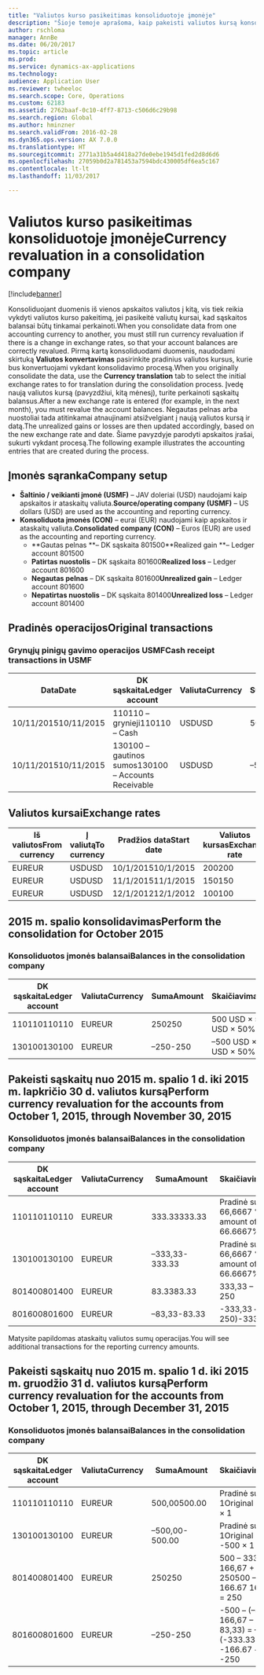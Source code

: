 ```yaml
---
title: "Valiutos kurso pasikeitimas konsoliduotoje įmonėje"
description: "Šioje temoje aprašoma, kaip pakeisti valiutos kursą konsoliduotoje įmonėje."
author: rschloma
manager: AnnBe
ms.date: 06/20/2017
ms.topic: article
ms.prod: 
ms.service: dynamics-ax-applications
ms.technology: 
audience: Application User
ms.reviewer: twheeloc
ms.search.scope: Core, Operations
ms.custom: 62183
ms.assetid: 2762baaf-0c10-4ff7-8713-c506d6c29b98
ms.search.region: Global
ms.author: hminzner
ms.search.validFrom: 2016-02-28
ms.dyn365.ops.version: AX 7.0.0
ms.translationtype: HT
ms.sourcegitcommit: 2771a31b5a4d418a27de0ebe1945d1fed2d8d6d6
ms.openlocfilehash: 27059b0d2a781453a7594bdc430005df6ea5c167
ms.contentlocale: lt-lt
ms.lasthandoff: 11/03/2017

---
```


# <a name="currency-revaluation-in-a-consolidation-company"></a><span data-ttu-id="9f407-103">Valiutos kurso pasikeitimas konsoliduotoje įmonėje</span><span class="sxs-lookup"><span data-stu-id="9f407-103">Currency revaluation in a consolidation company</span></span>

[!include[banner](../includes/banner.md)]




<span data-ttu-id="9f407-104">Konsoliduojant duomenis iš vienos apskaitos valiutos į kitą, vis tiek reikia vykdyti valiutos kurso pakeitimą, jei pasikeitė valiutų kursai, kad sąskaitos balansai būtų tinkamai perkainoti.</span><span class="sxs-lookup"><span data-stu-id="9f407-104">When you consolidate data from one accounting currency to another, you must still run currency revaluation if there is a change in exchange rates, so that your account balances  are correctly revalued.</span></span> <span data-ttu-id="9f407-105">Pirmą kartą konsoliduodami duomenis, naudodami skirtuką **Valiutos konvertavimas** pasirinkite pradinius valiutos kursus, kurie bus konvertuojami vykdant konsolidavimo procesą.</span><span class="sxs-lookup"><span data-stu-id="9f407-105">When you originally consolidate the data, use the **Currency translation** tab to select the initial exchange rates to for translation during the consolidation process.</span></span> <span data-ttu-id="9f407-106">Įvedę naują valiutos kursą (pavyzdžiui, kitą mėnesį), turite perkainoti sąskaitų balansus.</span><span class="sxs-lookup"><span data-stu-id="9f407-106">After a new exchange rate is entered (for example, in the next month), you must revalue the account balances.</span></span> <span data-ttu-id="9f407-107">Negautas pelnas arba nuostoliai tada atitinkamai atnaujinami atsižvelgiant į naują valiutos kursą ir datą.</span><span class="sxs-lookup"><span data-stu-id="9f407-107">The unrealized gains or losses are then updated accordingly, based on the new exchange rate and date.</span></span> <span data-ttu-id="9f407-108">Šiame pavyzdyje parodyti apskaitos įrašai, sukurti vykdant procesą.</span><span class="sxs-lookup"><span data-stu-id="9f407-108">The following example illustrates the accounting entries that are created during the process.</span></span>

## <a name="company-setup"></a><span data-ttu-id="9f407-109">Įmonės sąranka</span><span class="sxs-lookup"><span data-stu-id="9f407-109">Company setup</span></span>
-   <span data-ttu-id="9f407-110">**Šaltinio / veikianti įmonė (USMF)** – JAV doleriai (USD) naudojami kaip apskaitos ir ataskaitų valiuta.</span><span class="sxs-lookup"><span data-stu-id="9f407-110">**Source/operating company (USMF)** – US dollars (USD) are used as the accounting and reporting currency.</span></span>
-   <span data-ttu-id="9f407-111">**Konsoliduota įmonės (CON)** – eurai (EUR) naudojami kaip apskaitos ir ataskaitų valiuta.</span><span class="sxs-lookup"><span data-stu-id="9f407-111">**Consolidated company (CON)** – Euros (EUR) are used as the accounting and reporting currency.</span></span>
    -   <span data-ttu-id="9f407-112">**Gautas pelnas **– DK sąskaita 801500</span><span class="sxs-lookup"><span data-stu-id="9f407-112">**Realized gain **– Ledger account 801500</span></span>
    -   <span data-ttu-id="9f407-113">**Patirtas nuostolis** – DK sąskaita 801600</span><span class="sxs-lookup"><span data-stu-id="9f407-113">**Realized loss** – Ledger account 801600</span></span>
    -   <span data-ttu-id="9f407-114">**Negautas pelnas** – DK sąskaita 801600</span><span class="sxs-lookup"><span data-stu-id="9f407-114">**Unrealized gain** – Ledger account 801600</span></span>
    -   <span data-ttu-id="9f407-115">**Nepatirtas nuostolis** – DK sąskaita 801400</span><span class="sxs-lookup"><span data-stu-id="9f407-115">**Unrealized loss** – Ledger account 801400</span></span>

## <a name="original-transactions"></a><span data-ttu-id="9f407-116">Pradinės operacijos</span><span class="sxs-lookup"><span data-stu-id="9f407-116">Original transactions</span></span>
### <a name="cash-receipt-transactions-in-usmf"></a><span data-ttu-id="9f407-117">Grynųjų pinigų gavimo operacijos USMF</span><span class="sxs-lookup"><span data-stu-id="9f407-117">Cash receipt transactions in USMF</span></span>

| <span data-ttu-id="9f407-118">Data</span><span class="sxs-lookup"><span data-stu-id="9f407-118">Date</span></span>       | <span data-ttu-id="9f407-119">DK sąskaita</span><span class="sxs-lookup"><span data-stu-id="9f407-119">Ledger account</span></span>               | <span data-ttu-id="9f407-120">Valiuta</span><span class="sxs-lookup"><span data-stu-id="9f407-120">Currency</span></span> | <span data-ttu-id="9f407-121">Suma</span><span class="sxs-lookup"><span data-stu-id="9f407-121">Amount</span></span> |
|------------|------------------------------|----------|--------|
| <span data-ttu-id="9f407-122">10/11/2015</span><span class="sxs-lookup"><span data-stu-id="9f407-122">10/11/2015</span></span> | <span data-ttu-id="9f407-123">110110 – grynieji</span><span class="sxs-lookup"><span data-stu-id="9f407-123">110110 – Cash</span></span>                | <span data-ttu-id="9f407-124">USD</span><span class="sxs-lookup"><span data-stu-id="9f407-124">USD</span></span>      | <span data-ttu-id="9f407-125">500</span><span class="sxs-lookup"><span data-stu-id="9f407-125">500</span></span>    |
| <span data-ttu-id="9f407-126">10/11/2015</span><span class="sxs-lookup"><span data-stu-id="9f407-126">10/11/2015</span></span> | <span data-ttu-id="9f407-127">130100 – gautinos sumos</span><span class="sxs-lookup"><span data-stu-id="9f407-127">130100 – Accounts Receivable</span></span> | <span data-ttu-id="9f407-128">USD</span><span class="sxs-lookup"><span data-stu-id="9f407-128">USD</span></span>      | <span data-ttu-id="9f407-129">–500</span><span class="sxs-lookup"><span data-stu-id="9f407-129">-500</span></span>   |

## <a name="exchange-rates"></a><span data-ttu-id="9f407-130">Valiutos kursai</span><span class="sxs-lookup"><span data-stu-id="9f407-130">Exchange rates</span></span>
| <span data-ttu-id="9f407-131">Iš valiutos</span><span class="sxs-lookup"><span data-stu-id="9f407-131">From currency</span></span> | <span data-ttu-id="9f407-132">Į valiutą</span><span class="sxs-lookup"><span data-stu-id="9f407-132">To currency</span></span> | <span data-ttu-id="9f407-133">Pradžios data</span><span class="sxs-lookup"><span data-stu-id="9f407-133">Start date</span></span> | <span data-ttu-id="9f407-134">Valiutos kursas</span><span class="sxs-lookup"><span data-stu-id="9f407-134">Exchange rate</span></span> |
|---------------|-------------|------------|---------------|
| <span data-ttu-id="9f407-135">EUR</span><span class="sxs-lookup"><span data-stu-id="9f407-135">EUR</span></span>           | <span data-ttu-id="9f407-136">USD</span><span class="sxs-lookup"><span data-stu-id="9f407-136">USD</span></span>         | <span data-ttu-id="9f407-137">10/1/2015</span><span class="sxs-lookup"><span data-stu-id="9f407-137">10/1/2015</span></span>  | <span data-ttu-id="9f407-138">200</span><span class="sxs-lookup"><span data-stu-id="9f407-138">200</span></span>           |
| <span data-ttu-id="9f407-139">EUR</span><span class="sxs-lookup"><span data-stu-id="9f407-139">EUR</span></span>           | <span data-ttu-id="9f407-140">USD</span><span class="sxs-lookup"><span data-stu-id="9f407-140">USD</span></span>         | <span data-ttu-id="9f407-141">11/1/2015</span><span class="sxs-lookup"><span data-stu-id="9f407-141">11/1/2015</span></span>  | <span data-ttu-id="9f407-142">150</span><span class="sxs-lookup"><span data-stu-id="9f407-142">150</span></span>           |
| <span data-ttu-id="9f407-143">EUR</span><span class="sxs-lookup"><span data-stu-id="9f407-143">EUR</span></span>           | <span data-ttu-id="9f407-144">USD</span><span class="sxs-lookup"><span data-stu-id="9f407-144">USD</span></span>         | <span data-ttu-id="9f407-145">12/1/2012</span><span class="sxs-lookup"><span data-stu-id="9f407-145">12/1/2012</span></span>  | <span data-ttu-id="9f407-146">100</span><span class="sxs-lookup"><span data-stu-id="9f407-146">100</span></span>           |

## <a name="perform-the-consolidation-for-october-2015"></a><span data-ttu-id="9f407-147">2015 m. spalio konsolidavimas</span><span class="sxs-lookup"><span data-stu-id="9f407-147">Perform the consolidation for October 2015</span></span>
### <a name="balances-in-the-consolidation-company"></a><span data-ttu-id="9f407-148">Konsoliduotos įmonės balansai</span><span class="sxs-lookup"><span data-stu-id="9f407-148">Balances in the consolidation company</span></span>

| <span data-ttu-id="9f407-149">DK sąskaita</span><span class="sxs-lookup"><span data-stu-id="9f407-149">Ledger account</span></span> | <span data-ttu-id="9f407-150">Valiuta</span><span class="sxs-lookup"><span data-stu-id="9f407-150">Currency</span></span> | <span data-ttu-id="9f407-151">Suma</span><span class="sxs-lookup"><span data-stu-id="9f407-151">Amount</span></span> | <span data-ttu-id="9f407-152">Skaičiavimas</span><span class="sxs-lookup"><span data-stu-id="9f407-152">Calculation</span></span>    |
|----------------|----------|--------|----------------|
| <span data-ttu-id="9f407-153">110110</span><span class="sxs-lookup"><span data-stu-id="9f407-153">110110</span></span>         | <span data-ttu-id="9f407-154">EUR</span><span class="sxs-lookup"><span data-stu-id="9f407-154">EUR</span></span>      | <span data-ttu-id="9f407-155">250</span><span class="sxs-lookup"><span data-stu-id="9f407-155">250</span></span>    | <span data-ttu-id="9f407-156">500 USD × 50 %</span><span class="sxs-lookup"><span data-stu-id="9f407-156">500 USD × 50%</span></span>  |
| <span data-ttu-id="9f407-157">130100</span><span class="sxs-lookup"><span data-stu-id="9f407-157">130100</span></span>         | <span data-ttu-id="9f407-158">EUR</span><span class="sxs-lookup"><span data-stu-id="9f407-158">EUR</span></span>      | <span data-ttu-id="9f407-159">–250</span><span class="sxs-lookup"><span data-stu-id="9f407-159">-250</span></span>   | <span data-ttu-id="9f407-160">–500 USD × 50 %</span><span class="sxs-lookup"><span data-stu-id="9f407-160">-500 USD × 50%</span></span> |

## <a name="perform-currency-revaluation-for-the-accounts-from-october-1-2015-through-november-30-2015"></a><span data-ttu-id="9f407-161">Pakeisti sąskaitų nuo 2015 m. spalio 1 d. iki 2015 m. lapkričio 30 d. valiutos kursą</span><span class="sxs-lookup"><span data-stu-id="9f407-161">Perform currency revaluation for the accounts from October 1, 2015, through November 30, 2015</span></span>
### <a name="balances-in-the-consolidation-company"></a><span data-ttu-id="9f407-162">Konsoliduotos įmonės balansai</span><span class="sxs-lookup"><span data-stu-id="9f407-162">Balances in the consolidation company</span></span>

| <span data-ttu-id="9f407-163">DK sąskaita</span><span class="sxs-lookup"><span data-stu-id="9f407-163">Ledger account</span></span> | <span data-ttu-id="9f407-164">Valiuta</span><span class="sxs-lookup"><span data-stu-id="9f407-164">Currency</span></span> | <span data-ttu-id="9f407-165">Suma</span><span class="sxs-lookup"><span data-stu-id="9f407-165">Amount</span></span>  | <span data-ttu-id="9f407-166">Skaičiavimas</span><span class="sxs-lookup"><span data-stu-id="9f407-166">Calculation</span></span>                        |
|----------------|----------|---------|------------------------------------|
| <span data-ttu-id="9f407-167">110110</span><span class="sxs-lookup"><span data-stu-id="9f407-167">110110</span></span>         | <span data-ttu-id="9f407-168">EUR</span><span class="sxs-lookup"><span data-stu-id="9f407-168">EUR</span></span>      | <span data-ttu-id="9f407-169">333.33</span><span class="sxs-lookup"><span data-stu-id="9f407-169">333.33</span></span>  | <span data-ttu-id="9f407-170">Pradinė suma 500 × 66,6667 %</span><span class="sxs-lookup"><span data-stu-id="9f407-170">Original amount of 500 × 66.6667%</span></span>  |
| <span data-ttu-id="9f407-171">130100</span><span class="sxs-lookup"><span data-stu-id="9f407-171">130100</span></span>         | <span data-ttu-id="9f407-172">EUR</span><span class="sxs-lookup"><span data-stu-id="9f407-172">EUR</span></span>      | <span data-ttu-id="9f407-173">–333,33</span><span class="sxs-lookup"><span data-stu-id="9f407-173">-333.33</span></span> | <span data-ttu-id="9f407-174">Pradinė suma –500 × 66,6667 %</span><span class="sxs-lookup"><span data-stu-id="9f407-174">Original amount of -500 × 66.6667%</span></span> |
| <span data-ttu-id="9f407-175">801400</span><span class="sxs-lookup"><span data-stu-id="9f407-175">801400</span></span>         | <span data-ttu-id="9f407-176">EUR</span><span class="sxs-lookup"><span data-stu-id="9f407-176">EUR</span></span>      | <span data-ttu-id="9f407-177">83.33</span><span class="sxs-lookup"><span data-stu-id="9f407-177">83.33</span></span>   | <span data-ttu-id="9f407-178">333,33 – 250</span><span class="sxs-lookup"><span data-stu-id="9f407-178">333.33 – 250</span></span>                       |
| <span data-ttu-id="9f407-179">801600</span><span class="sxs-lookup"><span data-stu-id="9f407-179">801600</span></span>         | <span data-ttu-id="9f407-180">EUR</span><span class="sxs-lookup"><span data-stu-id="9f407-180">EUR</span></span>      | <span data-ttu-id="9f407-181">–83,33</span><span class="sxs-lookup"><span data-stu-id="9f407-181">-83.33</span></span>  | <span data-ttu-id="9f407-182">-333,33 – (–250)</span><span class="sxs-lookup"><span data-stu-id="9f407-182">-333.33 – (-250)</span></span>                   |

<span data-ttu-id="9f407-183">Matysite papildomas ataskaitų valiutos sumų operacijas.</span><span class="sxs-lookup"><span data-stu-id="9f407-183">You will see additional transactions for the reporting currency amounts.</span></span>

## <a name="perform-currency-revaluation-for-the-accounts-from-october-1-2015-through-december-31-2015"></a><span data-ttu-id="9f407-184">Pakeisti sąskaitų nuo 2015 m. spalio 1 d. iki 2015 m. gruodžio 31 d. valiutos kursą</span><span class="sxs-lookup"><span data-stu-id="9f407-184">Perform currency revaluation for the accounts from October 1, 2015, through December 31, 2015</span></span>
### <a name="balances-in-the-consolidation-company"></a><span data-ttu-id="9f407-185">Konsoliduotos įmonės balansai</span><span class="sxs-lookup"><span data-stu-id="9f407-185">Balances in the consolidation company</span></span>

| <span data-ttu-id="9f407-186">DK sąskaita</span><span class="sxs-lookup"><span data-stu-id="9f407-186">Ledger account</span></span> | <span data-ttu-id="9f407-187">Valiuta</span><span class="sxs-lookup"><span data-stu-id="9f407-187">Currency</span></span> | <span data-ttu-id="9f407-188">Suma</span><span class="sxs-lookup"><span data-stu-id="9f407-188">Amount</span></span>  | <span data-ttu-id="9f407-189">Skaičiavimas</span><span class="sxs-lookup"><span data-stu-id="9f407-189">Calculation</span></span>                                          |
|----------------|----------|---------|------------------------------------------------------|
| <span data-ttu-id="9f407-190">110110</span><span class="sxs-lookup"><span data-stu-id="9f407-190">110110</span></span>         | <span data-ttu-id="9f407-191">EUR</span><span class="sxs-lookup"><span data-stu-id="9f407-191">EUR</span></span>      | <span data-ttu-id="9f407-192">500,00</span><span class="sxs-lookup"><span data-stu-id="9f407-192">500.00</span></span>  | <span data-ttu-id="9f407-193">Pradinė suma 500 × 1</span><span class="sxs-lookup"><span data-stu-id="9f407-193">Original amount of 500 × 1</span></span>                           |
| <span data-ttu-id="9f407-194">130100</span><span class="sxs-lookup"><span data-stu-id="9f407-194">130100</span></span>         | <span data-ttu-id="9f407-195">EUR</span><span class="sxs-lookup"><span data-stu-id="9f407-195">EUR</span></span>      | <span data-ttu-id="9f407-196">–500,00</span><span class="sxs-lookup"><span data-stu-id="9f407-196">-500.00</span></span> | <span data-ttu-id="9f407-197">Pradinė suma –500 × 1</span><span class="sxs-lookup"><span data-stu-id="9f407-197">Original amount of -500 × 1</span></span>                          |
| <span data-ttu-id="9f407-198">801400</span><span class="sxs-lookup"><span data-stu-id="9f407-198">801400</span></span>         | <span data-ttu-id="9f407-199">EUR</span><span class="sxs-lookup"><span data-stu-id="9f407-199">EUR</span></span>      | <span data-ttu-id="9f407-200">250</span><span class="sxs-lookup"><span data-stu-id="9f407-200">250</span></span>     | <span data-ttu-id="9f407-201">500 – 333,33 = 166,67 166,67 + 83,33 = 250</span><span class="sxs-lookup"><span data-stu-id="9f407-201">500 – 333.33 = 166.67 166.67 + 83.33 = 250</span></span>           |
| <span data-ttu-id="9f407-202">801600</span><span class="sxs-lookup"><span data-stu-id="9f407-202">801600</span></span>         | <span data-ttu-id="9f407-203">EUR</span><span class="sxs-lookup"><span data-stu-id="9f407-203">EUR</span></span>      | <span data-ttu-id="9f407-204">–250</span><span class="sxs-lookup"><span data-stu-id="9f407-204">-250</span></span>    | <span data-ttu-id="9f407-205">-500 – (–333,33) = –166,67 – 166,67 + (–83,33) = –250</span><span class="sxs-lookup"><span data-stu-id="9f407-205">-500 – (-333.33) = -166.67 -166.67 + (-83.33) = -250</span></span> |







